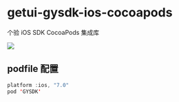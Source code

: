 # getui-gysdk-ios-cocoapods
个验 iOS SDK CocoaPods 集成库

![](https://img.shields.io/cocoapods/v/GYSDK.svg?style=flat)

## podfile 配置
``` java
platform :ios, "7.0"
pod 'GYSDK'

```
